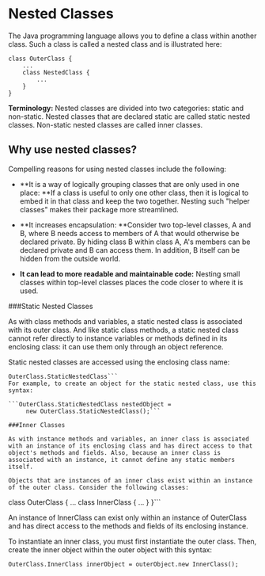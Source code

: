 # Nested Classes

The Java programming language allows you to define a class within another class. Such a class is called a nested class and is illustrated here:
```
class OuterClass {
    ...
    class NestedClass {
        ...
    }
}
```
**Terminology:** Nested classes are divided into two categories: static and non-static. Nested classes that are declared static are called static nested classes. Non-static nested classes are called inner classes.

## Why use nested classes?
Compelling reasons for using nested classes include the following:

* **It is a way of logically grouping classes that are only used in one place: **If a class is useful to only one other class, then it is logical to embed it in that class and keep the two together. Nesting such "helper classes" makes their package more streamlined.

* **It increases encapsulation: **Consider two top-level classes, A and B, where B needs access to members of A that would otherwise be declared private. By hiding class B within class A, A's members can be declared private and B can access them. In addition, B itself can be hidden from the outside world.

* **It can lead to more readable and maintainable code:** Nesting small classes within top-level classes places the code closer to where it is used.

###Static Nested Classes

As with class methods and variables, a static nested class is associated with its outer class. And like static class methods, a static nested class cannot refer directly to instance variables or methods defined in its enclosing class: it can use them only through an object reference.

Static nested classes are accessed using the enclosing class name:
```
OuterClass.StaticNestedClass```
For example, to create an object for the static nested class, use this syntax:

```OuterClass.StaticNestedClass nestedObject =
     new OuterClass.StaticNestedClass();```
     
###Inner Classes

As with instance methods and variables, an inner class is associated with an instance of its enclosing class and has direct access to that object's methods and fields. Also, because an inner class is associated with an instance, it cannot define any static members itself.

Objects that are instances of an inner class exist within an instance of the outer class. Consider the following classes:
```
class OuterClass {
    ...
    class InnerClass {
        ...
    }
}```

An instance of InnerClass can exist only within an instance of OuterClass and has direct access to the methods and fields of its enclosing instance.

To instantiate an inner class, you must first instantiate the outer class. Then, create the inner object within the outer object with this syntax:

```OuterClass.InnerClass innerObject = outerObject.new InnerClass();```



